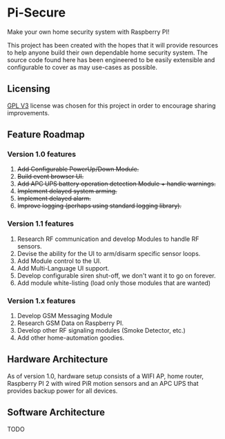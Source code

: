 # Pi-Secure
Make your own home security system with Raspberry PI!

This project has been created with the hopes that it will provide resources to help anyone build their own dependable home security system.  The source code found here has been engineered to be easily extensible and configurable to cover as may use-cases as possible.

## Licensing
[GPL V3](http://www.gnu.org/licenses/) license was chosen for this project in order to encourage sharing improvements.

## Feature Roadmap

### Version 1.0 features
1. ~~Add Configurable PowerUp/Down Module.~~
2. ~~Build event browser UI.~~
3. ~~Add APC UPS battery operation detection Module + handle warnings.~~
4. ~~Implement delayed system arming.~~
5. ~~Implement delayed alarm.~~
6. ~~Improve logging (perhaps using standard logging library).~~

### Version 1.1 features
1. Research RF communication and develop Modules to handle RF sensors.
2. Devise the ability for the UI to arm/disarm specific sensor loops.
3. Add Module control to the UI.
4. Add Multi-Language UI support.
5. Develop configurable siren shut-off, we don't want it to go on forever.
6. Add module white-listing (load only those modules that are wanted)

### Version 1.x features
1. Develop GSM Messaging Module
2. Research GSM Data on Raspberry PI. 
3. Develop other RF signaling modules (Smoke Detector, etc.)
4. Add other home-automation goodies.

## Hardware Architecture
As of version 1.0, hardware setup consists of a WIFI AP, home router, Raspberry PI 2 with wired PiR motion sensors and an APC UPS that provides backup power for all devices.
 

## Software Architecture
TODO
